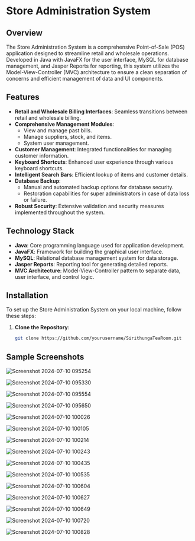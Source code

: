 # Store Administration System

## Overview

The Store Administration System is a comprehensive Point-of-Sale (POS) application designed to streamline retail and wholesale operations. Developed in Java with JavaFX for the user interface, MySQL for database management, and Jasper Reports for reporting, this system utilizes the Model-View-Controller (MVC) architecture to ensure a clean separation of concerns and efficient management of data and UI components.

## Features

- **Retail and Wholesale Billing Interfaces**: Seamless transitions between retail and wholesale billing.
- **Comprehensive Management Modules**:
  - View and manage past bills.
  - Manage suppliers, stock, and items.
  - System user management.
- **Customer Management**: Integrated functionalities for managing customer information.
- **Keyboard Shortcuts**: Enhanced user experience through various keyboard shortcuts.
- **Intelligent Search Bars**: Efficient lookup of items and customer details.
- **Database Backup**:
  - Manual and automated backup options for database security.
  - Restoration capabilities for super administrators in case of data loss or failure.
- **Robust Security**: Extensive validation and security measures implemented throughout the system.

## Technology Stack

- **Java**: Core programming language used for application development.
- **JavaFX**: Framework for building the graphical user interface.
- **MySQL**: Relational database management system for data storage.
- **Jasper Reports**: Reporting tool for generating detailed reports.
- **MVC Architecture**: Model-View-Controller pattern to separate data, user interface, and control logic.

## Installation

To set up the Store Administration System on your local machine, follow these steps:

1. **Clone the Repository**:
   ```bash
   git clone https://github.com/yourusername/SirithungaTeaRoom.git

## Sample Screenshots

![Screenshot 2024-07-10 095254](https://github.com/SDP-1/SirithungaTeaRoom/assets/98279413/5ef9dc85-0a37-49c3-95da-5c0e66aaa5a9)

![Screenshot 2024-07-10 095330](https://github.com/SDP-1/SirithungaTeaRoom/assets/98279413/a14a1bf8-c9c3-47f5-b260-d9ab8c60379b)

![Screenshot 2024-07-10 095554](https://github.com/SDP-1/SirithungaTeaRoom/assets/98279413/1f644145-8504-4cf6-8e59-5c115d95b817)

![Screenshot 2024-07-10 095650](https://github.com/SDP-1/SirithungaTeaRoom/assets/98279413/6332adf3-9427-463d-a892-70f1b7d290e7)

![Screenshot 2024-07-10 100026](https://github.com/SDP-1/SirithungaTeaRoom/assets/98279413/105ba7a7-face-4f85-b8e5-292eb83a473c)

![Screenshot 2024-07-10 100105](https://github.com/SDP-1/SirithungaTeaRoom/assets/98279413/b5aa05aa-aebd-449e-a888-2f3cdc2a2a5c)

![Screenshot 2024-07-10 100214](https://github.com/SDP-1/SirithungaTeaRoom/assets/98279413/97841370-b748-4ed6-8ac8-80afb0f826b6)

![Screenshot 2024-07-10 100243](https://github.com/SDP-1/SirithungaTeaRoom/assets/98279413/f65f24f6-25be-4d2c-b4e5-caa44792ac84)

![Screenshot 2024-07-10 100435](https://github.com/SDP-1/SirithungaTeaRoom/assets/98279413/a2ac6ed5-227b-42a7-b90e-27d6a09ebd80)

![Screenshot 2024-07-10 100535](https://github.com/SDP-1/SirithungaTeaRoom/assets/98279413/22c8d57a-b8bc-422c-9b1a-29538548ffb4)

![Screenshot 2024-07-10 100604](https://github.com/SDP-1/SirithungaTeaRoom/assets/98279413/a0d18e06-f0b3-4ae8-82a8-d1c6fafd6b02)

![Screenshot 2024-07-10 100627](https://github.com/SDP-1/SirithungaTeaRoom/assets/98279413/e032af7e-6e64-411d-a8c0-8f6c96664fc7)

![Screenshot 2024-07-10 100649](https://github.com/SDP-1/SirithungaTeaRoom/assets/98279413/8322228b-ba12-4b5d-bc1b-f82e769e7db8)

![Screenshot 2024-07-10 100720](https://github.com/SDP-1/SirithungaTeaRoom/assets/98279413/114f19c6-66a3-4634-985d-bedf5157b52f)

![Screenshot 2024-07-10 100828](https://github.com/SDP-1/SirithungaTeaRoom/assets/98279413/7787e90e-284b-4475-aba1-9c539051de57)
